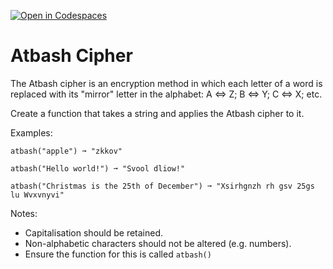 [![Open in Codespaces](https://classroom.github.com/assets/launch-codespace-2972f46106e565e64193e422d61a12cf1da4916b45550586e14ef0a7c637dd04.svg)](https://classroom.github.com/open-in-codespaces?assignment_repo_id=16444270)
# Atbash Cipher

The Atbash cipher is an encryption method in which each letter of a word is replaced with its "mirror" letter in the alphabet: A <=> Z; B <=> Y; C <=> X; etc.

Create a function that takes a string and applies the Atbash cipher to it.

Examples:

```
atbash("apple") ➞ "zkkov"

atbash("Hello world!") ➞ "Svool dliow!"

atbash("Christmas is the 25th of December") ➞ "Xsirhgnzh rh gsv 25gs lu Wvxvnyvi"
```

Notes:
* Capitalisation should be retained.
* Non-alphabetic characters should not be altered (e.g. numbers).
* Ensure the function for this is called `atbash()`